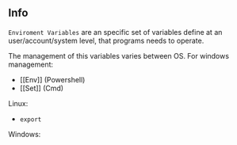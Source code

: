 ## Info
`Enviroment Variables` are an specific set of variables define at an user/account/system level, that programs needs to operate.

The management of this variables varies between OS. For windows management: 
- [[Env]] (Powershell)
- [[Set]] (Cmd)

Linux:
- `export`

Windows: